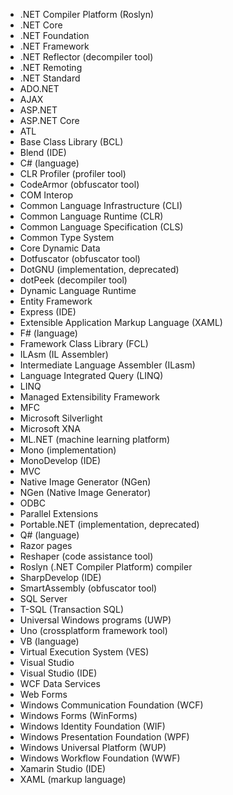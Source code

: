 - .NET Compiler Platform (Roslyn)
- .NET Core
- .NET Foundation
- .NET Framework
- .NET Reflector (decompiler tool)
- .NET Remoting
- .NET Standard
- ADO.NET
- AJAX
- ASP.NET
- ASP.NET Core
- ATL
- Base Class Library (BCL)
- Blend (IDE)
- C# (language)
- CLR Profiler (profiler tool)
- CodeArmor (obfuscator tool)
- COM Interop
- Common Language Infrastructure (CLI)
- Common Language Runtime (CLR)
- Common Language Specification (CLS)
- Common Type System
- Core Dynamic Data
- Dotfuscator (obfuscator tool)
- DotGNU (implementation, deprecated)
- dotPeek (decompiler tool)
- Dynamic Language Runtime
- Entity Framework
- Express (IDE)
- Extensible Application Markup Language (XAML)
- F# (language)
- Framework Class Library (FCL)
- ILAsm (IL Assembler)
- Intermediate Language Assembler (ILasm)
- Language Integrated Query (LINQ)
- LINQ
- Managed Extensibility Framework
- MFC
- Microsoft Silverlight
- Microsoft XNA
- ML.NET (machine learning platform)
- Mono (implementation)
- MonoDevelop (IDE)
- MVC
- Native Image Generator (NGen)
- NGen (Native Image Generator)
- ODBC
- Parallel Extensions
- Portable.NET (implementation, deprecated)
- Q# (language)
- Razor pages
- Reshaper (code assistance tool)
- Roslyn (.NET Compiler Platform) compiler
- SharpDevelop (IDE)
- SmartAssembly (obfuscator tool)
- SQL Server
- T-SQL (Transaction SQL)
- Universal Windows programs (UWP)
- Uno (crossplatform framework tool)
- VB (language)
- Virtual Execution System (VES)
- Visual Studio
- Visual Studio (IDE)
- WCF Data Services
- Web Forms
- Windows Communication Foundation (WCF)
- Windows Forms (WinForms)
- Windows Identity Foundation (WIF)
- Windows Presentation Foundation (WPF)
- Windows Universal Platform (WUP)
- Windows Workflow Foundation (WWF)
- Xamarin Studio (IDE)
- XAML (markup language)
